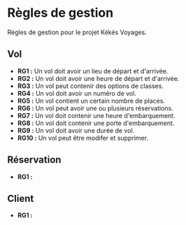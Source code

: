 # Règles de gestion

Régles de gestion pour le projet Kékés Voyages.

## Vol

- **RG1 :** Un vol doit avoir un lieu de départ et d'arrivée.
- **RG2 :** Un vol doit avoir une heure de départ et d'arrivée.
- **RG3 :** Un vol peut contenir des options de classes.
- **RG4 :** Un vol doit avoir un numéro de vol.
- **RG5 :** Un vol contient un certain nombre de places.
- **RG6 :** Un vol peut avoir une ou plusieurs réservations.
- **RG7 :** Un vol doit contenir une heure d'embarquement.
- **RG8 :** Un vol doit contenir une porte d'embarquement.
- **RG9 :** Un vol doit avoir une durée de vol.
- **RG10 :** Un vol peut être modifer et supprimer.

## Réservation

- **RG1 :**

## Client

- **RG1 :**

